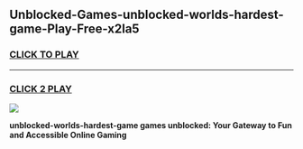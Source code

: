 
## Unblocked-Games-unblocked-worlds-hardest-game-Play-Free-x2la5
<h3>
<a href="https://premium76.site?title=unblocked-worlds-hardest-game&ref=10A">CLICK TO PLAY</a></h3>
<hr>

<h3>
<a href="https://premium76.site?title=unblocked-worlds-hardest-game&ref=10A">CLICK 2 PLAY</a>
  
</h3>

<a href="https://premium76.site?title=unblocked-worlds-hardest-game&ref=10A"><img src="https://clearcache.store/games.png"></a>


**unblocked-worlds-hardest-game games unblocked: Your Gateway to Fun and Accessible Online Gaming**
